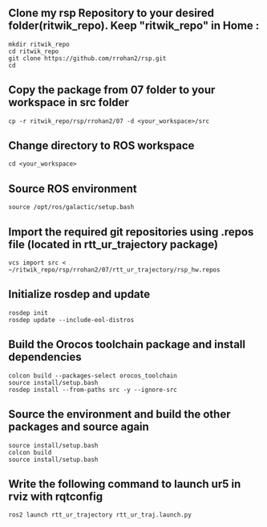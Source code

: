 ## Clone my rsp Repository to your desired folder(ritwik_repo). Keep "ritwik_repo" in Home  :
```
mkdir ritwik_repo
cd ritwik_repo
git clone https://github.com/rrohan2/rsp.git
cd
```
## Copy the package from 07 folder to your workspace in src folder
```
cp -r ritwik_repo/rsp/rrohan2/07 -d <your_workspace>/src
```
## Change directory to ROS workspace
```
cd <your_workspace>
```
## Source ROS environment
```
source /opt/ros/galactic/setup.bash
```
## Import the required git repositories using .repos file (located in rtt_ur_trajectory package)
```
vcs import src < ~/ritwik_repo/rsp/rrohan2/07/rtt_ur_trajectory/rsp_hw.repos
```
## Initialize rosdep and update
```
rosdep init
rosdep update --include-eol-distros
```
## Build the Orocos toolchain package and install dependencies
```
colcon build --packages-select orocos_toolchain
source install/setup.bash
rosdep install --from-paths src -y --ignore-src
```
## Source the environment and build the other packages and source again
```
source install/setup.bash
colcon build
source install/setup.bash
```
## Write the following command to launch ur5 in rviz with rqtconfig
```
ros2 launch rtt_ur_trajectory rtt_ur_traj.launch.py
```
